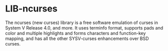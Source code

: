 LIB-ncurses
===========

The  ncurses  (new  curses)  library  is  a free software emulation of    curses  in  System  V  Release 4.0, and more. It uses terminfo format,    supports  pads  and color and multiple highlights and forms characters    and   function-key   mapping,   and  has  all  the  other  SYSV-curses    enhancements over BSD curses.
